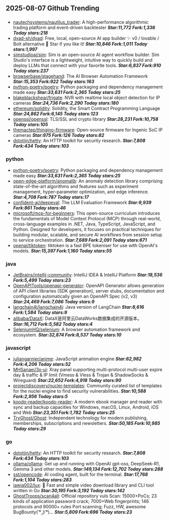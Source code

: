 ## 2025-08-07 Github Trending

### 
* [nautechsystems/nautilus_trader](https://github.com/nautechsystems/nautilus_trader): A high-performance algorithmic trading platform and event-driven backtester ***Star:11,772 Fork:1,336 Today stars:218***
* [dyad-sh/dyad](https://github.com/dyad-sh/dyad): Free, local, open-source AI app builder ✨ v0 / lovable / Bolt alternative 🌟 Star if you like it! ***Star:10,846 Fork:1,011 Today stars:1,997***
* [simstudioai/sim](https://github.com/simstudioai/sim): Sim is an open-source AI agent workflow builder. Sim Studio's interface is a lightweight, intuitive way to quickly build and deploy LLMs that connect with your favorite tools. ***Star:6,837 Fork:910 Today stars:237***
* [browserbase/stagehand](https://github.com/browserbase/stagehand): The AI Browser Automation Framework ***Star:15,353 Fork:922 Today stars:163***
* [python-poetry/poetry](https://github.com/python-poetry/poetry): Python packaging and dependency management made easy ***Star:33,631 Fork:2,365 Today stars:25***
* [blakeblackshear/frigate](https://github.com/blakeblackshear/frigate): NVR with realtime local object detection for IP cameras ***Star:24,736 Fork:2,290 Today stars:180***
* [ethereum/solidity](https://github.com/ethereum/solidity): Solidity, the Smart Contract Programming Language ***Star:24,862 Fork:6,145 Today stars:123***
* [openssl/openssl](https://github.com/openssl/openssl): TLS/SSL and crypto library ***Star:28,231 Fork:10,758 Today stars:105***
* [themactep/thingino-firmware](https://github.com/themactep/thingino-firmware): Open-source firmware for Ingenic SoC IP cameras ***Star:975 Fork:126 Today stars:82***
* [dstotijn/hetty](https://github.com/dstotijn/hetty): An HTTP toolkit for security research. ***Star:7,808 Fork:434 Today stars:103***

### python
* [python-poetry/poetry](https://github.com/python-poetry/poetry): Python packaging and dependency management made easy ***Star:33,631 Fork:2,365 Today stars:25***
* [open-edge-platform/anomalib](https://github.com/open-edge-platform/anomalib): An anomaly detection library comprising state-of-the-art algorithms and features such as experiment management, hyper-parameter optimization, and edge inference. ***Star:4,708 Fork:787 Today stars:17***
* [confident-ai/deepeval](https://github.com/confident-ai/deepeval): The LLM Evaluation Framework ***Star:9,939 Fork:861 Today stars:46***
* [microsoft/mcp-for-beginners](https://github.com/microsoft/mcp-for-beginners): This open-source curriculum introduces the fundamentals of Model Context Protocol (MCP) through real-world, cross-language examples in .NET, Java, TypeScript, JavaScript, and Python. Designed for developers, it focuses on practical techniques for building modular, scalable, and secure AI workflows from session setup to service orchestration. ***Star:7,689 Fork:2,091 Today stars:671***
* [openai/tiktoken](https://github.com/openai/tiktoken): tiktoken is a fast BPE tokeniser for use with OpenAI's models. ***Star:15,397 Fork:1,160 Today stars:55***

### java
* [JetBrains/intellij-community](https://github.com/JetBrains/intellij-community): IntelliJ IDEA & IntelliJ Platform ***Star:18,536 Fork:5,499 Today stars:23***
* [OpenAPITools/openapi-generator](https://github.com/OpenAPITools/openapi-generator): OpenAPI Generator allows generation of API client libraries (SDK generation), server stubs, documentation and configuration automatically given an OpenAPI Spec (v2, v3) ***Star:24,469 Fork:7,086 Today stars:9***
* [langchain4j/langchain4j](https://github.com/langchain4j/langchain4j): Java version of LangChain ***Star:8,616 Fork:1,584 Today stars:9***
* [alibaba/DataX](https://github.com/alibaba/DataX): DataX是阿里云DataWorks数据集成的开源版本。 ***Star:16,712 Fork:5,582 Today stars:4***
* [SeleniumHQ/selenium](https://github.com/SeleniumHQ/selenium): A browser automation framework and ecosystem. ***Star:32,874 Fork:8,537 Today stars:10***

### javascript
* [juliangarnier/anime](https://github.com/juliangarnier/anime): JavaScript animation engine ***Star:62,982 Fork:4,206 Today stars:52***
* [MHSanaei/3x-ui](https://github.com/MHSanaei/3x-ui): Xray panel supporting multi-protocol multi-user expire day & traffic & IP limit (Vmess & Vless & Trojan & ShadowSocks & Wireguard) ***Star:22,652 Fork:4,918 Today stars:90***
* [projectdiscovery/nuclei-templates](https://github.com/projectdiscovery/nuclei-templates): Community curated list of templates for the nuclei engine to find security vulnerabilities. ***Star:10,588 Fork:2,956 Today stars:5***
* [koodo-reader/koodo-reader](https://github.com/koodo-reader/koodo-reader): A modern ebook manager and reader with sync and backup capacities for Windows, macOS, Linux, Android, iOS and Web ***Star:23,351 Fork:1,782 Today stars:25***
* [TryGhost/Ghost](https://github.com/TryGhost/Ghost): Independent technology for modern publishing, memberships, subscriptions and newsletters. ***Star:50,185 Fork:10,985 Today stars:29***

### go
* [dstotijn/hetty](https://github.com/dstotijn/hetty): An HTTP toolkit for security research. ***Star:7,808 Fork:434 Today stars:103***
* [ollama/ollama](https://github.com/ollama/ollama): Get up and running with OpenAI gpt-oss, DeepSeek-R1, Gemma 3 and other models. ***Star:149,134 Fork:12,702 Today stars:288***
* [sst/opencode](https://github.com/sst/opencode): AI coding agent, built for the terminal. ***Star:17,768 Fork:1,104 Today stars:283***
* [iawia002/lux](https://github.com/iawia002/lux): 👾 Fast and simple video download library and CLI tool written in Go ***Star:30,195 Fork:3,192 Today stars:142***
* [GhostTroops/scan4all](https://github.com/GhostTroops/scan4all): Official repository vuls Scan: 15000+PoCs; 23 kinds of application password crack; 7000+Web fingerprints; 146 protocols and 90000+ rules Port scanning; Fuzz, HW, awesome BugBounty( ͡° ͜ʖ ͡°)... ***Star:5,809 Fork:696 Today stars:23***
